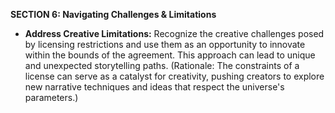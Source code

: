 **SECTION 6: Navigating Challenges & Limitations**
- **Address Creative Limitations:** Recognize the creative challenges posed by licensing restrictions and use them as an opportunity to innovate within the bounds of the agreement. This approach can lead to unique and unexpected storytelling paths. (Rationale: The constraints of a license can serve as a catalyst for creativity, pushing creators to explore new narrative techniques and ideas that respect the universe's parameters.)
